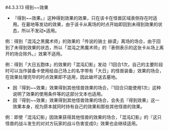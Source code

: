 #4.3.3.13        得到~~效果
* 『得到~~效果。』这种得到效果的效果，只在该卡在怪兽区域表侧存在时适用。在墓地等发动的效果，由于该卡从离场的时点开始即回到未得到效果的状态，所以不发动•适用。

例：得到「混沌之黑魔术师」的效果的「传说的骑士 赫谟」离场的场合，由于回到了未得到效果的状态，所以「混沌之黑魔术师」的『表侧表示的这张卡从场上离开的场合除外。』效果不适用。

例：得到「大日五胞体」的效果的「混沌幻影」发动『1回合1次，自己的主要阶段时可以当作装备卡使用给自己场上的名字带有「大日」的怪兽装备』效果的场合，在效果处理完毕的时点效果即不适用，因此破坏送去墓地。
* 因『得到~~效果』效果得到其他怪兽效果的场合，『1回合只能使用1次』这种说明了效果的使用条件等的这部分文本也适用。
* 因『得到~~效果』效果得到其他怪兽效果的场合，会失去『得到效果』这一效果本身，视为原本就同时持有自己的效果和那些其他怪兽的效果。

例：即使「混沌幻影」因效果获得其他怪兽的效果的场合，「混沌幻影」的『这只怪兽的战斗发生的对对方玩家的战斗伤害变成0』效果也会继续适用。
